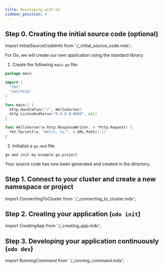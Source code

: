 ```yaml
---
title: Developing with Go
sidebar_position: 4
---
```


## Step 0. Creating the initial source code (optional)

import InitialSourceCodeInfo from './_initial_source_code.mdx';

<InitialSourceCodeInfo/>

For Go, we will create our own application using the standard library:

1. Create the following `main.go` file:

```go
package main

import (
  "fmt"
  "net/http"
)

func main() {
  http.HandleFunc("/", HelloServer)
  http.ListenAndServe("0.0.0.0:8080", nil)
}

func HelloServer(w http.ResponseWriter, r *http.Request) {
  fmt.Fprintf(w, "Hello, %s!", r.URL.Path[1:])
}
```

2. Initialize a `go.mod` file:

```console
go mod init my.example.go.project
```

Your source code has now been generated and created in the directory.

## Step 1. Connect to your cluster and create a new namespace or project

import ConnectingToCluster from './_connecting_to_cluster.mdx';

<ConnectingToCluster/>

## Step 2. Creating your application (`odo init`)

import CreatingApp from './_creating_app.mdx';

<CreatingApp name="go" port="8080" language="go" framework="Go"/>

## Step 3. Developing your application continuously (`odo dev`)

import RunningCommand from './_running_command.mdx';

<RunningCommand name="go" port="8080" language="go" framework="Go"/>